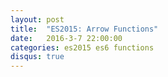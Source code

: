 ```yaml
---
layout: post
title:  "ES2015: Arrow Functions"
date:   2016-3-7 22:00:00
categories: es2015 es6 functions
disqus: true
---
```

